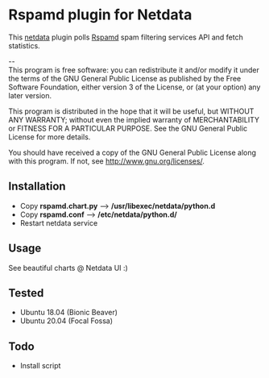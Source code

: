 # Rspamd plugin for Netdata

This [netdata](https://github.com/netdata/netdata/) plugin polls [Rspamd](https://rspamd.com/) spam filtering services API and fetch statistics.

--   
This program is free software: you can redistribute it and/or modify it under the terms of the GNU General Public License as published by the Free Software Foundation, either version 3 of the License, or (at your option) any later version.

This program is distributed in the hope that it will be useful, but WITHOUT ANY WARRANTY; without even the implied warranty of MERCHANTABILITY or FITNESS FOR A PARTICULAR PURPOSE. See the GNU General Public License for more details.

You should have received a copy of the GNU General Public License along with this program. If not, see http://www.gnu.org/licenses/.

## Installation

* Copy **rspamd.chart.py** --> **/usr/libexec/netdata/python.d**
* Copy **rspamd.conf** --> **/etc/netdata/python.d/**
* Restart netdata service

## Usage

See beautiful charts @ Netdata UI :)

## Tested
* Ubuntu 18.04 (Bionic Beaver)
* Ubuntu 20.04 (Focal Fossa)

## Todo
* Install script